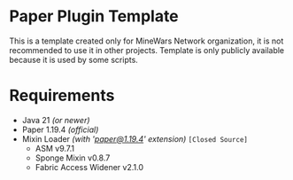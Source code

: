 # Paper Plugin Template
This is a template created only for MineWars Network organization, it is not recommended to use it in other projects.
Template is only publicly available because it is used by some scripts.

# Requirements
- Java 21 *(or newer)*
- Paper 1.19.4 *(official)*
- Mixin Loader *(with 'paper@1.19.4' extension)* `[Closed Source]`
    - ASM v9.7.1
    - Sponge Mixin v0.8.7
    - Fabric Access Widener v2.1.0
